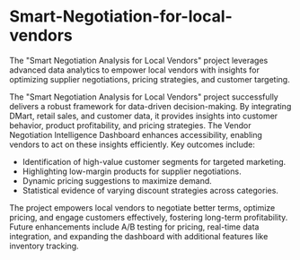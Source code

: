 # Smart-Negotiation-for-local-vendors
The "Smart Negotiation Analysis for Local Vendors" project leverages advanced data analytics to empower local vendors with insights for optimizing supplier negotiations, pricing strategies, and customer targeting.

The "Smart Negotiation Analysis for Local Vendors" project successfully delivers a robust framework for data-driven decision-making. By integrating DMart, retail sales, and customer data, it provides insights into customer behavior, product profitability, and pricing strategies. The Vendor Negotiation Intelligence Dashboard enhances accessibility, enabling vendors to act on these insights efficiently. Key outcomes include:
- Identification of high-value customer segments for targeted marketing.
- Highlighting low-margin products for supplier negotiations.
- Dynamic pricing suggestions to maximize demand.
- Statistical evidence of varying discount strategies across categories.

The project empowers local vendors to negotiate better terms, optimize pricing, and engage customers effectively, fostering long-term profitability. Future enhancements include A/B testing for pricing, real-time data integration, and expanding the dashboard with additional features like inventory tracking.

